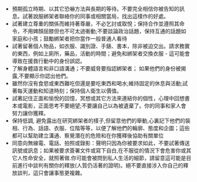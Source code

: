 [Title]: # (禁閉)
[Order]: # (3)

* 預期孤立時期、以其它恐嚇方法與長期的等待。不要完全相信你被告知的訊息。試著說服綁架者聯絡你的同事或相關當局，找出這樣作的好處。
* 試著建立尊重的關係而維持著尊嚴，不必乞討或取悅；保持合作並遵照其命令，不用婢顏屈膝但也不可太過衝動;不要談論政治話題，保持互通的話題如家庭和小孩；鼓勵綁架者把你當作一般普通人看待
* 試著留著個人物品，如衣服、識別證、手錶、書本，除非被迫交出。請求務實的東西，例如上廁所，藥品，活動的時間；避免和綁架者交換衣服 - 這可能會導致在援救行動中的身份誤認。
* 了解身體語言和非口語溝通；不要威脅要指認綁架者； 如果他們的身份被揭露,不要顯示你認出他們。
* 雖然你沒有食慾或東西難吃但還是要吃東西和喝水;維持固定的休息與活動;試著每天運動和知道時刻；保持個人衛生以價值。
* 試著記住正面和愉悅的回憶，冥想或其它方法來連結你的個性，心理中回想書本或電影，正面思考不要絕望;不要讓自己以為被遺棄了。你的同事和家人會努力讓你獲釋。
* 保持低調, 避免露出在研究綁架者的樣子,但留意他們的舉動,心裏記下他們的裝相、行為、話語、衣服、位階等等，以便了解他們的輪廓、態度和企圖；這些都可以幫助建立溝通、察覺潛在的危險和在你獲釋後協助有關單位
* 同意向無線電、電話、拍照或錄影：聲明只因為你被要求如此，不要試著傳送訊號或訊息；如果被要求簽署文件或寫下自白,在不服從的情況下會危害你或其它人性命安全，就照著做.你可能會被問到私人生活的細節，請留意這可能是目前進行中談判有關你的釋放(人質仍活著的證明)。絕不要直接涉入你自己的釋放談判，這只會讓事態更複雜。